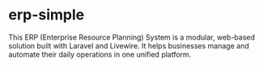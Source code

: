 # erp-simple
This ERP (Enterprise Resource Planning) System is a modular, web-based solution built with Laravel and Livewire. It helps businesses manage and automate their daily operations in one unified platform.
